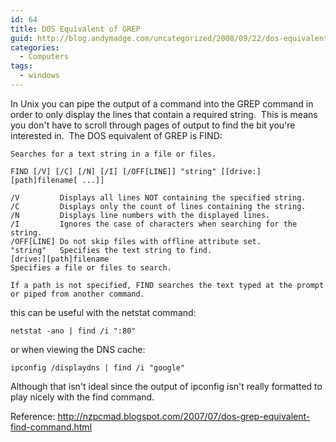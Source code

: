 ```yaml
---
id: 64
title: DOS Equivalent of GREP
guid: http://blog.andymadge.com/uncategorized/2008/09/22/dos-equivalent-to-grep/
categories:
  - Computers
tags:
  - windows
---
```

In Unix you can pipe the output of a command into the GREP command in order to only display the lines that contain a required string.  This is means you don't have to scroll through pages of output to find the bit you're interested in.  The DOS equivalent of GREP is FIND:

```
Searches for a text string in a file or files.

FIND [/V] [/C] [/N] [/I] [/OFF[LINE]] "string" [[drive:][path]filename[ ...]]

/V         Displays all lines NOT containing the specified string.
/C         Displays only the count of lines containing the string.
/N         Displays line numbers with the displayed lines.
/I         Ignores the case of characters when searching for the string.
/OFF[LINE] Do not skip files with offline attribute set.
"string"   Specifies the text string to find.
[drive:][path]filename
Specifies a file or files to search.

If a path is not specified, FIND searches the text typed at the prompt
or piped from another command.
```

this can be useful with the netstat command:

```batchfile
netstat -ano | find /i ":80"
```

or when viewing the DNS cache:

```batchfile
ipconfig /displaydns | find /i "google"
```

Although that isn't ideal since the output of ipconfig isn't really formatted to play nicely with the find command.

Reference: <http://nzpcmad.blogspot.com/2007/07/dos-grep-equivalent-find-command.html>
